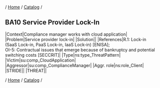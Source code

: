 / [Home](/acctp/) / [Catalog](/acctp/catalog/) /

## BA10 Service Provider Lock-In

|Context|Compliance manager works with cloud application|
|Problem|Service provider lock-in|
|Solution||
|References|R.1: Lock-in (SaaS Lock-in, PaaS Lock-in, IaaS Lock-in) [ENISA];<br /> OI-5: Contractual issues that emerge because of bankruptcy and potential switching costs [SECCRIT]|
|Type|ns:type_ThreatPattern|
|Victim|su:comp_CloudApplication|
|Aggressor|su:comp_ComplianceManager|
|Aggr. role|ns:role_Client|
|STRIDE||
|THREAT||

/ [Home](/acctp/) / [Catalog](/acctp/catalog/) /
